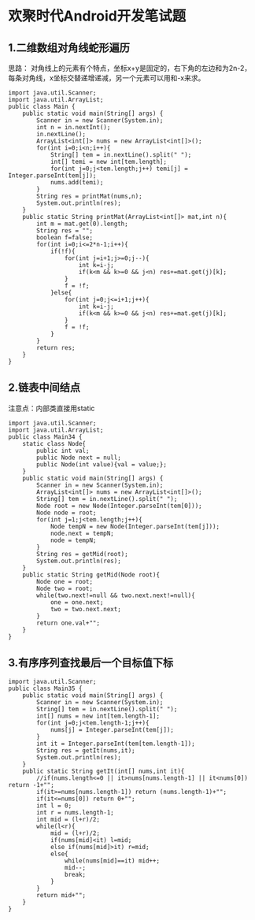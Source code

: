 # 欢聚时代Android开发笔试题

## 1.二维数组对角线蛇形遍历
思路： 对角线上的元素有个特点，坐标x+y是固定的，右下角的左边和为2n-2，每条对角线，x坐标交替递增递减，另一个元素可以用和-x来求。  

    import java.util.Scanner;
    import java.util.ArrayList;
    public class Main {
        public static void main(String[] args) {
            Scanner in = new Scanner(System.in);
            int n = in.nextInt();
            in.nextLine();
            ArrayList<int[]> nums = new ArrayList<int[]>();
            for(int i=0;i<n;i++){
                String[] tem = in.nextLine().split(" ");
                int[] temi = new int[tem.length];
                for(int j=0;j<tem.length;j++) temi[j] = Integer.parseInt(tem[j]);
                nums.add(temi);
            }
            String res = printMat(nums,n);
            System.out.println(res);
        }
        public static String printMat(ArrayList<int[]> mat,int n){
            int m = mat.get(0).length;
            String res = "";
            boolean f=false;
            for(int i=0;i<=2*n-1;i++){
                if(!f){
                    for(int j=i+1;j>=0;j--){
                        int k=i-j;
                        if(k<m && k>=0 && j<n) res+=mat.get(j)[k];
                    }
                    f = !f;
                }else{
                    for(int j=0;j<=i+1;j++){
                        int k=i-j;
                        if(k<m && k>=0 && j<n) res+=mat.get(j)[k];
                    }
                    f = !f;
                }
            }
            return res;
        }
    }
    
## 2.链表中间结点
注意点：内部类直接用static

    import java.util.Scanner;
    import java.util.ArrayList;
    public class Main34 {
        static class Node{
            public int val;
            public Node next = null;
            public Node(int value){val = value;};
        }
        public static void main(String[] args) {
            Scanner in = new Scanner(System.in);
            ArrayList<int[]> nums = new ArrayList<int[]>();
            String[] tem = in.nextLine().split(" ");
            Node root = new Node(Integer.parseInt(tem[0]));
            Node node = root;
            for(int j=1;j<tem.length;j++){
                Node tempN = new Node(Integer.parseInt(tem[j]));
                node.next = tempN;
                node = tempN;
            }
            String res = getMid(root);
            System.out.println(res);
        }
        public static String getMid(Node root){
            Node one = root;
            Node two = root;
            while(two.next!=null && two.next.next!=null){
                one = one.next;
                two = two.next.next;
            }
            return one.val+"";
        }
    }

## 3.有序序列查找最后一个目标值下标

    import java.util.Scanner;
    public class Main35 {
        public static void main(String[] args) {
            Scanner in = new Scanner(System.in);
            String[] tem = in.nextLine().split(" ");
            int[] nums = new int[tem.length-1];
            for(int j=0;j<tem.length-1;j++){
                nums[j] = Integer.parseInt(tem[j]);
            }
            int it = Integer.parseInt(tem[tem.length-1]);
            String res = getIt(nums,it);
            System.out.println(res);
        }
        public static String getIt(int[] nums,int it){
            //if(nums.length<=0 || it>nums[nums.length-1] || it<nums[0]) return -1+"";
            if(it>=nums[nums.length-1]) return (nums.length-1)+"";
            if(it<=nums[0]) return 0+"";
            int l = 0;
            int r = nums.length-1;
            int mid = (l+r)/2;
            while(l<r){
                mid = (l+r)/2;
                if(nums[mid]<it) l=mid;
                else if(nums[mid]>it) r=mid;
                else{
                    while(nums[mid]==it) mid++;
                    mid--;
                    break;
                }
            }
            return mid+"";
        }
    }
